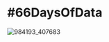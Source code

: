 # #66DaysOfData
 ![984193_407683](https://user-images.githubusercontent.com/32801046/131948886-017e7eef-7979-49a2-8925-631fc2a4d005.jpeg)

